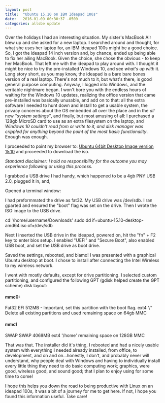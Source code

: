 ```yaml
---
layout: post
title:  "Ubuntu 15.10 on IBM Ideapad 100s"
date:   2016-01-09 00:30:37 -0500
categories: allsbe update
---
```

Over the holidays I had an interesting situation.  My sister's MacBook Air blew up and she asked for a new laptop.  I searched around and thought, for what she uses her laptop for, an IBM ideapad 100s might be a good choice.  So, I got the ideapad 14 inch version and, by chance, ended up being able to fix her ailing MacBook.  Given the choice, she chose the obvious - to keep her MacBook.  That left me with the ideapad to play around with.  I thought it might be nice to try the pre-installed Windows 10, and see *what's up with* it.  Long story short, as you may know, the ideapad is a bare bare bones version of a real laptop.  There's not much to it, but what's there, is good general purpose computing.  Anyway, I logged into Windows, and the veritable nightmare began.  I won't bore you with the endless hours of waiting for the Windows 10 updates, realizing the office version that came pre-installed was basically unusable, and add on to that: all the extra software I needed to hunt down and install to get a usable system, the privacy concerns about the OS embedded all over the place and in the *all* new *"system settings"*, and finally, but most amusing of all:  I purchased a 128gb MicroSD card to use as an extra filesystem on the laptop, and *Windows 10 couldn't read from or write to it, and disk manager was crippled for anything beyond the point of the most basic functionality*.  Enough was enough.

I proceeded to point my browser to:  [Ubuntu 64bit Desktop Image version 15.10](http://mirror.pnl.gov/releases/15.10/ubuntu-15.10-desktop-amd64.iso) and proceeded to download the iso.

*Standard disclaimer:  I hold no responsibility for the outcome you may experience following or using this process.*

I grabbed a USB drive I had handy, which happened to be a 4gb PNY USB 2.0, plugged it in, and,

Opened a terminal window:

I had preformmated the drive as fat32.
My USB drive was /dev/sdb.  I ran gparted and ensured the "boot" flag was set on the drive.  Then I wrote the ISO image to the USB drive.



cd '/home/username/Downloads'
sudo dd if=ubuntu-15.10-desktop-amd64.iso of=/dev/sdb



Next I inserted the USB drive in the ideapad, powered on, hit the "fn" + F2 key to enter bios setup.  I enabled "UEFI" and "Secure Boot", also enabled USB boot, and set the USB drive as boot drive.


Saved the settings, rebooted, and blamo!  I was presented with a graphical Ubuntu desktop at boot.  I chose to install after connecting the Intel Wireless to my wireless network.

I went with mostly defaults, except for drive partitioning.  I selected custom partitioning, and configured the following GPT (gdisk helped create the GPT scheme) disk layout:

####  mmc0:

Fat32 EFI  512MB - Important, set this partition with the boot flag.
ext4 '/'     Delete all existing partitions and used remaining space on 64gb MMC

####  mmc1

SWAP SWAP  4068MB
ext4 '/home' remaining space on 128GB MMC


That was that.  The installer did it's thing, I rebooted and had a nicely usable system with everything I needed already installed, from office, to development, and on and on...honestly, I don't, and probably never will understand, why people deal with Windows and having to individually install every little thing they need to do basic computing work; graphics, were good, wireless good, and sound good; that I plan to enjoy using for some time to come!

I hope this helps you down the road to being productive with Linux on an ideapad 100s, it was a bit of a journey for me to get here.  If not, I hope you found this information useful.  Take care!
